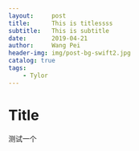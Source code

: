 ```yaml
---
layout:     post
title:      This is titlessss
subtitle:   This is subtitle
date:       2019-04-21
author:     Wang Pei
header-img: img/post-bg-swift2.jpg
catalog: true
tags:
    - Tylor
---
```



# Title

测试一个
